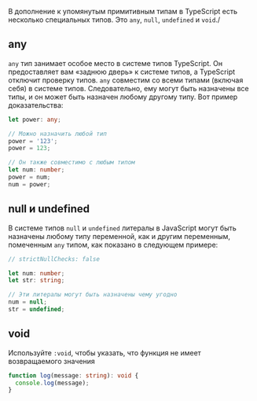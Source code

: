 В дополнение к упомянутым примитивным типам в TypeScript есть несколько специальных типов. Это `any`, `null`, `undefined` и `void`./

## any

`any` тип занимает особое место в системе типов TypeScript. Он предоставляет вам «заднюю дверь» к системе типов, а TypeScript отключит проверку типов. `any` совместим со всеми типами (включая себя) в системе типов. Следовательно, ему могут быть назначены все типы, и он может быть назначен любому другому типу. Вот пример доказательства:

```ts
let power: any;

// Можно назначить любой тип
power = '123';
power = 123;

// Он также совместимо с любым типом
let num: number;
power = num;
num = power;
```


## null и undefined

В системе типов `null` и `undefined` литералы в JavaScript могут быть назначены любому типу переменной, как и другим переменным, помеченным `any` типом, как показано в следующем примере:

```ts
// strictNullChecks: false

let num: number;
let str: string;

// Эти литералы могут быть назначены чему угодно
num = null;
str = undefined;
```

## void

Используйте `:void`, чтобы указать, что функция не имеет возвращаемого значения

```ts
function log(message: string): void {
  console.log(message);
}
```